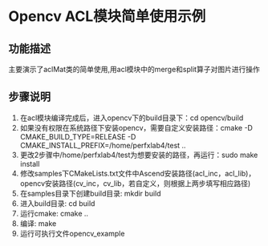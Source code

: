 # Opencv ACL模块简单使用示例<a name="ZH-CN_TOPIC_0302083215"></a>

## 功能描述<a name="section1421916179418"></a>

主要演示了aclMat类的简单使用,用acl模块中的merge和split算子对图片进行操作

## 步骤说明
1. 在acl模块编译完成后，进入opencv下的build目录下：cd opencv/build
2. 如果没有权限在系统路径下安装opencv，需要自定义安装路径：cmake -D CMAKE_BUILD_TYPE=RELEASE -D CMAKE_INSTALL_PREFIX=/home/perfxlab4/test ..
3. 更改2步骤中/home/perfxlab4/test为想要安装的路径，再运行：sudo make install
4. 修改samples下CMakeLists.txt文件中Ascend安装路径(acl_inc，acl_lib)，opencv安装路径(cv_inc，cv_lib，若自定义，则根据上两步填写相应路径)
5. 在samples目录下创建build目录: mkdir build 
6. 进入build目录: cd build
7. 运行cmake: cmake ..
8. 编译: make 
9. 运行可执行文件opencv_example



